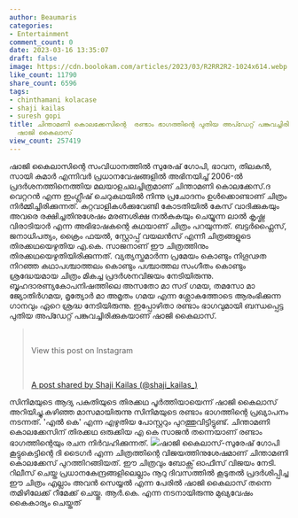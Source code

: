 ```yaml
---
author: Beaumaris
categories:
- Entertainment
comment_count: 0
date: 2023-03-16 13:35:07
draft: false
image: https://cdn.boolokam.com/articles/2023/03/R2RR2R2-1024x614.webp
like_count: 11790
share_count: 6596
tags:
- chinthamani kolacase
- shaji kailas
- suresh gopi
title: ചിന്താമണി കൊലക്കേസിന്റെ  രണ്ടാം ഭാ​ഗത്തിന്റെ പുതിയ അപ്ഡേറ്റ് പങ്കുവച്ചിരിക്കുകയാണ്
  ഷാജി കൈലാസ്
view_count: 257419
---
```


ഷാജി കൈലാസിന്റെ സംവിധാനത്തിൽ സുരേഷ് ഗോപി, ഭാവന, തിലകൻ, സായി കുമാർ എന്നിവർ പ്രധാനവേഷങ്ങളിൽ അഭിനയിച്ച് 2006-ൽ പ്രദർശനത്തിനെത്തിയ മലയാളചലച്ചിത്രമാണ് ചിന്താമണി കൊലക്കേസ്.ദ വെറ്ററൻ എന്ന ഇംഗ്ലീഷ് ചെറുകഥയിൽ നിന്നു പ്രചോദനം ഉൾക്കൊണ്ടാണ് ചിത്രം നിർമ്മിച്ചിരിക്കുന്നത്. കുറ്റവാളികൾക്കുവേണ്ടി കോടതിയിൽ കേസ് വാദിക്കുകയും അവരെ രക്ഷിച്ചതിനുശേഷം മരണശിക്ഷ നൽകുകയും ചെയ്യുന്ന ലാൽ കൃഷ്ണ വിരാടിയാർ എന്ന അഭിഭാഷകന്റെ കഥയാണ് ചിത്രം പറയുന്നത്. ബട്ടർഫ്ലൈസ്, ജനാധിപത്യം, ക്രൈം ഫയൽ, സ്റ്റോപ്പ് വയലൻസ് എന്നീ ചിത്രങ്ങളുടെ തിരക്കഥയെഴുതിയ എ.കെ. സാജനാണ് ഈ ചിത്രത്തിനും തിരക്കഥയെഴുതിയിരിക്കുന്നത്. വ്യത്യസ്തമാർന്ന പ്രമേയം കൊണ്ടും നിഗൂഢത നിറഞ്ഞ കഥാപശ്ചാത്തലം കൊണ്ടും പശ്ചാത്തല സംഗീതം കൊണ്ടും ശ്രദ്ധേയമായ ചിത്രം മികച്ച പ്രദർശനവിജയം നേടിയിരുന്നു. ബൃഹദാരണ്യകോപനിഷത്തിലെ അസതോ മാ സദ് ഗമയ, തമസോ മാ ജ്യോതിർഗമയ, മൃത്യോർ മാ അമൃതം ഗമയ എന്ന ശ്ലോകത്തോടെ ആരംഭിക്കുന്ന ഗാനവും ഏറെ ശ്രദ്ധ നേടിയിരുന്നു. ഇപ്പോഴിതാ രണ്ടാം ഭാ​ഗവുമായി ബന്ധപ്പെട്ട പുതിയ അപ്ഡേറ്റ് പങ്കുവച്ചിരിക്കുകയാണ് ഷാജി കൈലാസ്. 

> &nbsp; 
> 
> View this post on Instagram
> 
> &nbsp; 
> 
> [A post shared by Shaji Kailas (@shaji_kailas_)](https://www.instagram.com/p/Cpz515cPOJQ/?utm_source=ig_embed&utm_campaign=loading)

സിനിമയുടെ ആദ്യ പകുതിയുടെ തിരക്കഥ പൂർത്തിയായെന്ന് ഷാജി കൈലാസ് അറിയിച്ചു.കഴിഞ്ഞ മാസമായിരുന്നു സിനിമയുടെ രണ്ടാം ഭാഗത്തിന്റെ പ്രഖ്യാപനം നടന്നത്. 'എൽ കെ' എന്ന എഴുതിയ പോസ്റ്ററും പുറത്തുവിട്ടിട്ടുണ്ട്. ചിന്താമണി കൊലക്കേസിന് തിരക്കഥ ഒരുക്കിയ എ കെ സാജൻ തന്നെയാണ് രണ്ടാം ഭാഗത്തിന്റെയും രചന നിർവഹിക്കുന്നത്. ![](https://cdn.boolokam.com/articles/2023/03/R2RR2R2-1024x614.webp)ഷാജി കൈലാസ്-സുരേഷ് ഗോപി കൂട്ടുകെട്ടിന്റെ ദി ടൈഗർ എന്ന ചിത്രത്തിന്റെ വിജയത്തിനുശേഷമാണ് ചിന്താമണി കൊലക്കേസ് പുറത്തിറങ്ങിയത്. ഈ ചിത്രവും ബോക്സ് ഓഫീസ് വിജയം നേടി. റിലീസ് ചെയ്ത പ്രധാനകേന്ദ്രങ്ങളിലെല്ലാം നൂറു ദിവസത്തിൽ കൂടുതൽ പ്രദർശിപ്പിച്ച ഈ ചിത്രം എല്ലാം അവൻ സെയ്യൽ എന്ന പേരിൽ ഷാജി കൈലാസ് തന്നെ തമിഴിലേക്ക് റീമേക്ക് ചെയ്തു. ആർ.കെ. എന്ന നടനായിരുന്നു മുഖ്യവേഷം കൈകാര്യം ചെയ്തത്